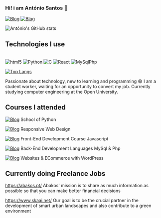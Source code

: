 ### Hi! i am António Santos 👋

[![Blog](https://img.shields.io/badge/LinkedIn-0077B5?style=for-the-badge&logo=linkedin&logoColor=white)](https://www.linkedin.com/in/antonio2antos/)
[![Blog](https://img.shields.io/badge/replit-667881?style=for-the-badge&logo=replit&logoColor=white)](https://replit.com/@O-Suspeito-do-C)

![António's GitHub stats](https://github-readme-stats.vercel.app/api?username=antonio2antos&show_icons=true&theme=dracula)

## Technologies I use

<div style="display: inline_block"><br/>
    <img align="center" alt="html5" src="https://img.shields.io/badge/HTML5-E34F26?style=for-the-badge&logo=html5&logoColor=white" />
    <img align="center" alt="Python" src="https://img.shields.io/badge/Python-14354C?style=for-the-badge&logo=python&logoColor=white" />
    <img align="center" alt="C" src="https://img.shields.io/badge/C-00599C?style=for-the-badge&logo=c&logoColor=white" />
    <img align="center" alt="React" src="https://img.shields.io/badge/React%20-blue" />
    <img align="center" alt="MySqlPhp" src="https://img.shields.io/badge/MySql%20Php-blue" />
</div>

[![Top Langs](https://github-readme-stats.vercel.app/api/top-langs/?username=antonio2antos&layout=donut-vertical&theme=dracula)](https://github.com/antonio2antos/github-readme-stats)

Passionate about technology, new to learning and programming 😄
I am a student worker, waiting for an opportunity to convert my job.
Currently studying computer engineering at the Open University.

## Courses I attended

[![Blog](https://img.shields.io/badge/Python-14354C?style=for-the-badge&logo=python&logoColor=white)](https://schoolpython.com/) School of Python

[![Blog](https://img.shields.io/badge/freecodecamp-27273D?style=for-the-badge&logo=freecodecamp&logoColor=white)](https://www.freecodecamp.org/learn/2022/responsive-web-design/) Responsive Web Design

[![Blog](https://img.shields.io/badge/Frontend%20Development-Html/Css%20Javascript-blue)](https://www.cesaedigital.pt/) Front-End Development Course Javascript

[![Blog](https://img.shields.io/badge/Back%20end-MySql%20Php-blue)](https://www.cesaedigital.pt/) Back-End Development Languages MySql & Php

[![Blog](https://img.shields.io/badge/Websites%20ECommerce-With%20WordPress-blue)](https://www.cesaedigital.pt/) Websites & ECommerce with WordPress

## Currently doing Freelance Jobs

https://abakos.pt/
Abakos' mission is to share as much information as possible so that you can make better financial decisions

https://www.skaai.net/
Our goal is to be the crucial partner in the development of smart urban landscapes and also contribute to a green environment
